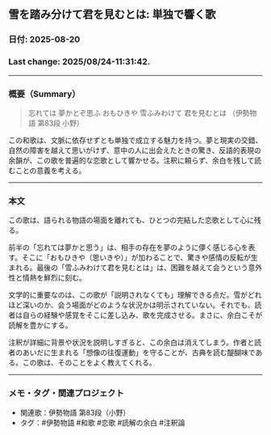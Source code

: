 ## 雪を踏み分けて君を見むとは: 単独で響く歌

### 日付: 2025-08-20

### Last change: 2025/08/24-11:31:42.

---

### 概要（Summary）


> 忘れては 夢かとぞ思ふ おもひきや 雪ふみわけて 君を見むとは  （伊勢物語 第83段 小野）

この和歌は、文脈に依存せずとも単独で成立する魅力を持つ。夢と現実の交錯、自然の障害を越えて思いがけず、意中の人に出会えたときの驚き、反語的表現の余韻が、この歌を普遍的な恋歌として響かせる。注釈に頼らず、余白を残して読むことの意義を考える。

---

### 本文

この歌は、語られる物語の場面を離れても、ひとつの完結した恋歌として心に残る。

前半の「忘れては夢かと思う」は、相手の存在を夢のように儚く感じる心を表す。そこに「おもひきや（思いきや）」が加わることで、驚きや感情の反転が生まれる。最後の「雪ふみわけて君を見むとは」は、困難を越えて会うという意外性と情熱を鮮烈に刻む。

文学的に重要なのは、この歌が「説明されなくても」理解できる点だ。雪がどれほど深いのか、会う場面がどのような状況かは明示されていない。それでも、読者は自らの経験や感覚をそこに差し込み、歌を完成させる。まさに、余白こそが読解を豊かにする。

注釈が詳細に背景や状況を説明しすぎると、この余白は消えてしまう。作者と読者のあいだに生まれる「想像の往復運動」を守ることが、古典を読む醍醐味である。この歌は、そのことをよく教えてくれる。

---

### メモ・タグ・関連プロジェクト

- 関連歌：伊勢物語 第83段（小野）  
- タグ：#伊勢物語 #和歌 #恋歌 #読解の余白 #注釈論
